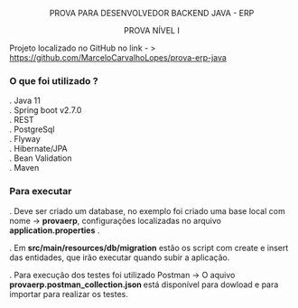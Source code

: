 <p align="center"> PROVA PARA DESENVOLVEDOR BACKEND JAVA - ERP  </p>

<p align="center">PROVA NÍVEL I </p>

Projeto localizado no GitHub no link - > https://github.com/MarceloCarvalhoLopes/prova-erp-java

<h3>O que foi utilizado ? </h3>

. Java 11 </br>
. Spring boot v2.7.0 </br>
. REST </br>
. PostgreSql </br>
. Flyway </br>
. Hibernate/JPA </br>
. Bean Validation </br>
. Maven </br>

<h3> Para executar </h3> 

<p>. Deve ser criado um database, no exemplo foi criado uma base local com nome -> <b>provaerp</b>, configurações localizadas no arquivo <b>application.properties</b> . </p>
<p>. Em <b>src/main/resources/db/migration</b> estão os script com create e insert das entidades, que irão executar quando subir a aplicação. </p>
<p>. Para execução dos testes foi utilizado Postman -> O aquivo <b>provaerp.postman_collection.json </b> está disponível para dowload e para importar  para realizar os testes. </p>